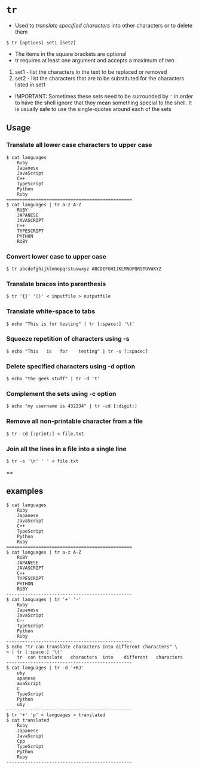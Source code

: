 # `tr`

- Used to *translate specified characters* into other characters or to delete them

```
$ tr [options] set1 [set2]
```

- The items in the square brackets are optional
- tr requires at least one argument and accepts a maximum of two

1. set1 - list the characters in the text to be replaced or removed
2. set2 - list the characters that are to be substituted for the characters listed in set1
- IMPORTANT: Sometimes these sets need to be surrounded by `'` in order to have the shell ignore that they mean something special to the shell. It is usually safe to use the single-quotes around each of the sets

## Usage

### Translate all lower case characters to upper case

```
$ cat languages
    Ruby
    Japanese
    JavaScript
    C++
    TypeScript
    Python
    Ruby
===============================================
$ cat languages | tr a-z A-Z
    RUBY
    JAPANESE
    JAVASCRIPT
    C++
    TYPESCRIPT
    PYTHON
    RUBY
```

### Convert lower case to upper case
```
$ tr abcdefghijklmnopqrstuvwxyz ABCDEFGHIJKLMNOPQRSTUVWXYZ  
```

### Translate braces into parenthesis
```
$ tr '{}' '()' < inputfile > outputfile 
```

### Translate white-space to tabs
```
$ echo "This is for testing" | tr [:space:] '\t'    
```

### Squeeze repetition of characters using -s
```
$ echo "This   is   for    testing" | tr -s [:space:]
```

### Delete specified characters using -d option
```
$ echo "the geek stuff" | tr -d 't' 
```

### Complement the sets using -c option
```
$ echo "my username is 432234" | tr -cd [:digit:]   
```

### Remove all non-printable character from a file
```
$ tr -cd [:print:] < file.txt   
```

### Join all the lines in a file into a single line
```
$ tr -s '\n' ' ' < file.txt 
```

==

## examples

```
$ cat languages
    Ruby
    Japanese
    JavaScript
    C++
    TypeScript
    Python
    Ruby
===============================================
$ cat languages | tr a-z A-Z
    RUBY
    JAPANESE
    JAVASCRIPT
    C++
    TYPESCRIPT
    PYTHON
    RUBY
-----------------------------------------------
$ cat languages | tr '+' '-'
    Ruby
    Japanese
    JavaScript
    C--
    TypeScript
    Python
    Ruby
-----------------------------------------------
$ echo "tr can translate characters into different characters" \
> | tr [:space:] '\t'
    tr  can translate   characters  into    different   characters
-----------------------------------------------
$ cat languages | tr -d '+RJ'
    uby
    apanese
    avaScript
    C
    TypeScript
    Python
    uby
-----------------------------------------------
$ tr '+' 'p' < languages > translated
$ cat translated
    Ruby
    Japanese
    JavaScript
    Cpp
    TypeScript
    Python
    Ruby
-----------------------------------------------
```
